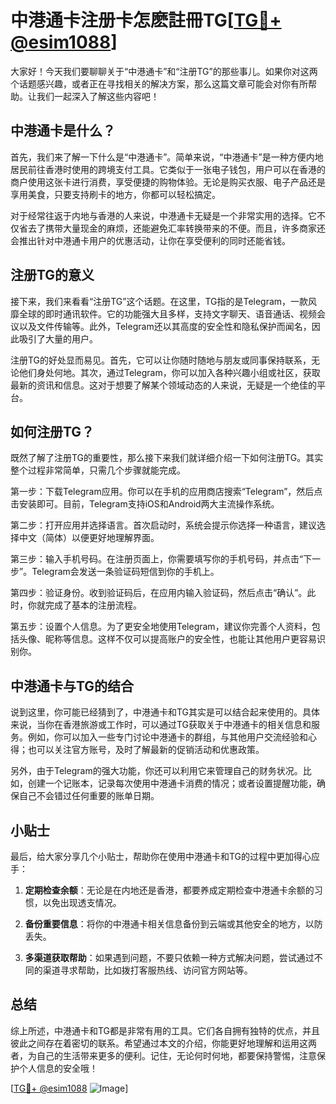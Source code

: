 # 中港通卡注册卡怎麽註冊TG[[TG💪+ @esim1088](https://t.me/s/esim1088)]

大家好！今天我们要聊聊关于“中港通卡”和“注册TG”的那些事儿。如果你对这两个话题感兴趣，或者正在寻找相关的解决方案，那么这篇文章可能会对你有所帮助。让我们一起深入了解这些内容吧！

## 中港通卡是什么？

首先，我们来了解一下什么是“中港通卡”。简单来说，“中港通卡”是一种方便内地居民前往香港时使用的跨境支付工具。它类似于一张电子钱包，用户可以在香港的商户使用这张卡进行消费，享受便捷的购物体验。无论是购买衣服、电子产品还是享用美食，只要支持刷卡的地方，你都可以轻松搞定。

对于经常往返于内地与香港的人来说，中港通卡无疑是一个非常实用的选择。它不仅省去了携带大量现金的麻烦，还能避免汇率转换带来的不便。而且，许多商家还会推出针对中港通卡用户的优惠活动，让你在享受便利的同时还能省钱。

## 注册TG的意义

接下来，我们来看看“注册TG”这个话题。在这里，TG指的是Telegram，一款风靡全球的即时通讯软件。它的功能强大且多样，支持文字聊天、语音通话、视频会议以及文件传输等。此外，Telegram还以其高度的安全性和隐私保护而闻名，因此吸引了大量的用户。

注册TG的好处显而易见。首先，它可以让你随时随地与朋友或同事保持联系，无论他们身处何地。其次，通过Telegram，你可以加入各种兴趣小组或社区，获取最新的资讯和信息。这对于想要了解某个领域动态的人来说，无疑是一个绝佳的平台。

## 如何注册TG？

既然了解了注册TG的重要性，那么接下来我们就详细介绍一下如何注册TG。其实整个过程非常简单，只需几个步骤就能完成。

第一步：下载Telegram应用。你可以在手机的应用商店搜索“Telegram”，然后点击安装即可。目前，Telegram支持iOS和Android两大主流操作系统。

第二步：打开应用并选择语言。首次启动时，系统会提示你选择一种语言，建议选择中文（简体）以便更好地理解界面。

第三步：输入手机号码。在注册页面上，你需要填写你的手机号码，并点击“下一步”。Telegram会发送一条验证码短信到你的手机上。

第四步：验证身份。收到验证码后，在应用内输入验证码，然后点击“确认”。此时，你就完成了基本的注册流程。

第五步：设置个人信息。为了更安全地使用Telegram，建议你完善个人资料，包括头像、昵称等信息。这样不仅可以提高账户的安全性，也能让其他用户更容易识别你。

## 中港通卡与TG的结合

说到这里，你可能已经猜到了，中港通卡和TG其实是可以结合起来使用的。具体来说，当你在香港旅游或工作时，可以通过TG获取关于中港通卡的相关信息和服务。例如，你可以加入一些专门讨论中港通卡的群组，与其他用户交流经验和心得；也可以关注官方账号，及时了解最新的促销活动和优惠政策。

另外，由于Telegram的强大功能，你还可以利用它来管理自己的财务状况。比如，创建一个记账本，记录每次使用中港通卡消费的情况；或者设置提醒功能，确保自己不会错过任何重要的账单日期。

## 小贴士

最后，给大家分享几个小贴士，帮助你在使用中港通卡和TG的过程中更加得心应手：

1. **定期检查余额**：无论是在内地还是香港，都要养成定期检查中港通卡余额的习惯，以免出现透支情况。
   
2. **备份重要信息**：将你的中港通卡相关信息备份到云端或其他安全的地方，以防丢失。

3. **多渠道获取帮助**：如果遇到问题，不要只依赖一种方式解决问题，尝试通过不同的渠道寻求帮助，比如拨打客服热线、访问官方网站等。

## 总结

综上所述，中港通卡和TG都是非常有用的工具。它们各自拥有独特的优点，并且彼此之间存在着密切的联系。希望通过本文的介绍，你能更好地理解和运用这两者，为自己的生活带来更多的便利。记住，无论何时何地，都要保持警惕，注意保护个人信息的安全哦！

[[TG💪+ @esim1088](https://t.me/s/esim1088) ![Image](https://i.postimg.cc/4NQfJmqS/Snipaste-2025-05-13-00-14-12.png)]